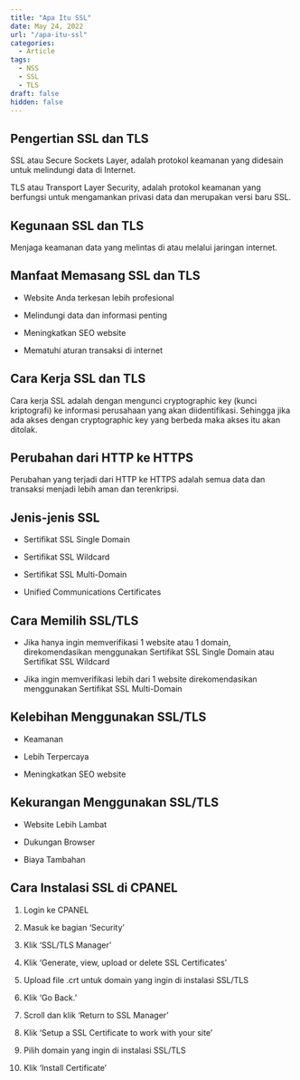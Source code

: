 ```yaml
---
title: "Apa Itu SSL"
date: May 24, 2022
url: "/apa-itu-ssl"
categories:
  - Article
tags:
  - NSS
  - SSL
  - TLS
draft: false
hidden: false
---
```


## Pengertian SSL dan TLS

SSL atau Secure Sockets Layer, adalah protokol keamanan yang didesain untuk melindungi data di Internet. 

TLS atau Transport Layer Security, adalah protokol keamanan yang berfungsi untuk mengamankan privasi data dan merupakan versi baru SSL.

  

## Kegunaan SSL dan TLS

Menjaga keamanan data yang melintas di atau melalui jaringan internet.

  

## Manfaat Memasang SSL dan TLS

-   Website Anda terkesan lebih profesional
    
-   Melindungi data dan informasi penting
    
-   Meningkatkan SEO website
    
-   Mematuhi aturan transaksi di internet
    

  

## Cara Kerja SSL dan TLS

Cara kerja SSL adalah dengan mengunci cryptographic key (kunci kriptografi) ke informasi perusahaan yang akan diidentifikasi. Sehingga jika ada akses dengan cryptographic key yang berbeda maka akses itu akan ditolak.

  

## Perubahan dari HTTP ke HTTPS

Perubahan yang terjadi dari HTTP ke HTTPS adalah semua data dan transaksi menjadi lebih aman dan terenkripsi.

  

## Jenis-jenis SSL

-   Sertifikat SSL Single Domain
    
-   Sertifikat SSL Wildcard
    
-   Sertifikat SSL Multi-Domain
    
-   Unified Communications Certificates
    

  

## Cara Memilih SSL/TLS

-   Jika hanya ingin memverifikasi 1 website atau 1 domain, direkomendasikan menggunakan Sertifikat SSL Single Domain atau Sertifikat SSL Wildcard
    
-   Jika ingin memverifikasi lebih dari 1 website direkomendasikan menggunakan Sertifikat SSL Multi-Domain
    

  

## Kelebihan Menggunakan SSL/TLS

-   Keamanan
    
-   Lebih Terpercaya
    
-   Meningkatkan SEO website
    

  

## Kekurangan Menggunakan SSL/TLS

-   Website Lebih Lambat
    
-   Dukungan Browser
    
-   Biaya Tambahan
    

  

## Cara Instalasi SSL di CPANEL

1.  Login ke CPANEL
    
2.  Masuk ke bagian ‘Security’
    
3.  Klik ‘SSL/TLS Manager’
    
4.  Klik ‘Generate, view, upload or delete SSL Certificates’
    
5.  Upload file .crt untuk domain yang ingin di instalasi SSL/TLS
    
6.  Klik ‘Go Back.’
    
7.  Scroll dan klik ‘Return to SSL Manager’
    
8.  Klik ‘Setup a SSL Certificate to work with your site’
    
9.  Pilih domain yang ingin di instalasi SSL/TLS
    
10.  Klik ‘Install Certificate’
    
